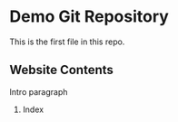 # Demo Git Repository

This is the first file in this repo.

## Website Contents
Intro paragraph
1. Index
